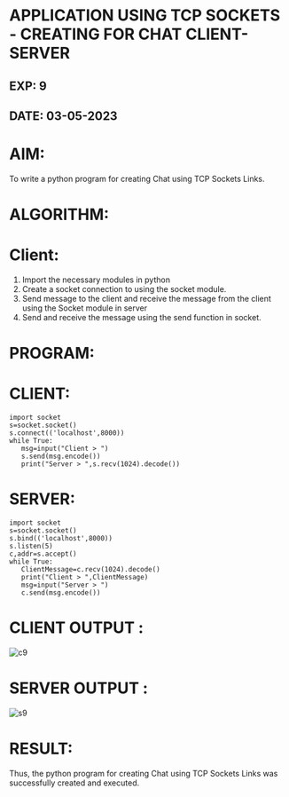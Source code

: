# APPLICATION USING TCP SOCKETS - CREATING FOR CHAT CLIENT-SERVER

## EXP: 9

## DATE: 03-05-2023

# AIM:
To write a python program for creating Chat using TCP Sockets Links.

# ALGORITHM:
# Client:
1. Import the necessary modules in python
2. Create a socket connection to using the socket module.
3. Send message to the client and receive the message from the client using the Socket module in
server
4. Send and receive the message using the send function in socket.
# PROGRAM:
# CLIENT:
```python3
import socket
s=socket.socket()
s.connect(('localhost',8000))
while True:
   msg=input("Client > ")
   s.send(msg.encode())
   print("Server > ",s.recv(1024).decode())
  ```
# SERVER:
```python3
import socket
s=socket.socket()
s.bind(('localhost',8000))
s.listen(5)
c,addr=s.accept()
while True:
   ClientMessage=c.recv(1024).decode()
   print("Client > ",ClientMessage)
   msg=input("Server > ")
   c.send(msg.encode())
```
   
# CLIENT OUTPUT : 

![c9](https://github.com/jeevansurya30/EX-9/assets/129417865/b71459b9-1a75-481c-b9ea-2f5f4a9e460a)


# SERVER OUTPUT :

![s9](https://github.com/jeevansurya30/EX-9/assets/129417865/0f518cfd-d257-4d3c-8498-70fbe9e53ae4)


# RESULT:
Thus, the python program for creating Chat using TCP Sockets Links was successfully
created and executed.
